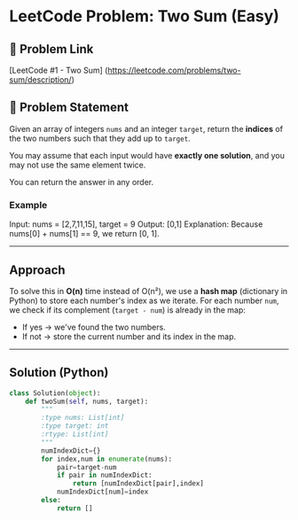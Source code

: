 # LeetCode Problem: Two Sum (Easy)

## 🔗 Problem Link
[LeetCode #1 - Two Sum] (https://leetcode.com/problems/two-sum/description/)

## 🧠 Problem Statement

Given an array of integers `nums` and an integer `target`, return the **indices** of the two numbers such that they add up to `target`.

You may assume that each input would have **exactly one solution**, and you may not use the same element twice.

You can return the answer in any order.

### Example

Input: nums = [2,7,11,15], target = 9
Output: [0,1]
Explanation: Because nums[0] + nums[1] == 9, we return [0, 1].

---

##  Approach

To solve this in **O(n)** time instead of O(n²), we use a **hash map** (dictionary in Python) to store each number's index as we iterate. For each number `num`, we check if its complement (`target - num`) is already in the map:

- If yes → we've found the two numbers.
- If not → store the current number and its index in the map.

---

## Solution (Python)

```python
class Solution(object):
    def twoSum(self, nums, target):
        """
        :type nums: List[int]
        :type target: int
        :rtype: List[int]
        """
        numIndexDict={}
        for index,num in enumerate(nums):
            pair=target-num
            if pair in numIndexDict:
                return [numIndexDict[pair],index]
            numIndexDict[num]=index
        else:
            return []
